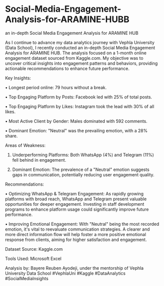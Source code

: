 # Social-Media-Engagement-Analysis-for-ARAMINE-HUBB
an in-depth Social Media Engagement Analysis for ARAMINE HUB

As I continue to advance my data analytics journey with Vephla University (Data School), I recently conducted an in-depth Social Media Engagement Analysis for ARAMINE HUB. The analysis focused on a 1-month online engagement dataset sourced from Kaggle.com. My objective was to uncover critical insights into engagement patterns and behaviors, providing actionable recommendations to enhance future performance.

Key Insights:

•	Longest period online: 79 hours without a break.

•	Top Engaging Platform by Posts: Facebook led with 25% of total posts.

•	Top Engaging Platform by Likes: Instagram took the lead with 30% of all likes.

•	Most Active Client by Gender: Males dominated with 592 comments.

•	Dominant Emotion: "Neutral" was the prevailing emotion, with a 28% share.

Areas of Weakness:

1.	Underperforming Platforms: Both WhatsApp (4%) and Telegram (11%) fell behind in engagement.

2.	Dominant Emotion: The prevalence of a "Neutral" emotion suggests gaps in communication, potentially reducing user engagement quality.

Recommendations:

•	Optimizing WhatsApp & Telegram Engagement: As rapidly growing platforms with broad reach, WhatsApp and Telegram present valuable opportunities for deeper engagement. Investing in staff development programs to enhance platform usage could significantly improve future performance.

•	Improving Emotional Engagement: With "Neutral" being the most recorded emotion, it's vital to reevaluate communication strategies. A clearer and more direct information flow will help foster a more positive emotional response from clients, aiming for higher satisfaction and engagement.

Dataset Source: Kaggle.com

Tools Used: Microsoft Excel

Analysis by: Bayere Reuben Ayodeji, under the mentorship of Vephla University Data School
#VephlaUni #Kaggle #DataAnalytics #SocialMediaInsights
